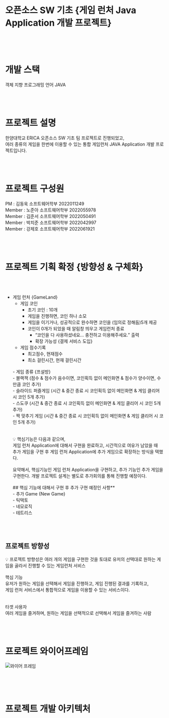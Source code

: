 # 오픈소스 SW 기초 {게임 런처 Java Application 개발 프로젝트}

</br></br></br>
# 개발 스택
객체 지향 프로그래밍 언어
JAVA
</br>
</br></br></br>

# 프로젝트 설명
한양대학교 ERICA 오픈소스 SW 기초 팀 프로젝트로 진행되었고, </br>
여러 종류의 게임을 한번에 이용할 수 있는 통합 게임런처 JAVA Application 개발 프로젝트입니다.
</br>
</br></br></br>

# 프로젝트 구성원
PM : 김동욱 소프트웨어학부 2022011249</br>
Member : 노준아 소프트웨어학부 2022055978</br>
Member : 김준서 소프트웨어학부 2022050491</br>
Member : 박치준 소프트웨어학부 2022042997</br>
Member : 강제호 소프트웨어학부 2022061921</br>
</br></br></br>


# 프로젝트 기획 확정 {방향성 & 구체화}
</br></br>
- 게임 런처 {GameLand}</br>
    - 게임 코인</br>
        - 초기 코인 : 10개</br>
        - 게임을 진행하면, 코인 하나 소모</br>
        - 게임을 이기거나, 성공적으로 완수하면 코인을 (임의로 정해둠)5개 제공</br>
        - 코인이 0개가 되었을 때 알림창 띄우고 게임런처 종료</br>
            - “코인을 다 사용하셨네요… 충전하고 이용해주세요.” 출력</br>
            - 확장 가능성 {결제 서비스 도입}</br>
    - 게임 점수기록</br>
        - 최고점수, 현재점수</br>
        - 최소 걸린시간, 현재 걸린시간</br>
    </br>
    - 게임 종류 {프설방}</br>
        - 블랙잭 (점수 & 점수가 음수이면, 코인획득 없이 메인화면 & 점수가 양수이면, 수 만큼 코인 추가)</br>
        - 슬라이드 퍼즐게임 (시간 & 중간 종료 시 코인획득 없이 메인화면 & 게임 클리어 시 코인 5개 추가)</br>
        - 스도쿠 (시간 & 중간 종료 시 코인획득 없이 메인화면 & 게임 클리어 시 코인 5개 추가)</br>
        - 짝 맞추기 게임 (시간 & 중간 종료 시 코인획득 없이 메인화면 & 게임 클리어 시 코인 5개 추가)</br>
    </br>
    </br>
    💡 핵심기능은 다음과 같으며,</br>
    게임 런처 Application에 대해서 구현을 완료하고, 시간적으로 여유가 남았을 때</br>
    추가 게임을 구현 후 게임 런처 Application에 추가 게임으로 확장하는 방식을 택했다.</br>
    </br>
    요약해서, 핵심기능인 게임 런처 Application을 구현하고, 추가 기능인 추가 게임을 구현한다.
    개발 프로젝트 설계는 별도로 추가회의를 통해 진행할 예정이다.
    </br></br>
    ## 핵심 기능에 대해서 구현 후 추가 구현 예정인 사항**
    </br>
    - 추가 Game {New Game}</br>
        - 틱택토</br>
        - 네모로직</br>
        - 테트리스</br>
        </br></br></br>

## 프로젝트 방향성
💡 프로젝트 방향성은 여러 개의 게임을 구현한 것을 토대로 유저의 선택대로 원하는 게임을 골라서 진행할 수 있는 게임런처 서비스
</br></br>
핵심 기능</br>
유저가 원하는 게임을 선택해서 게임을 진행하고, 게임 진행된 결과를 기록하고,</br>
게임 런처 서비스에서 통합적으로 게임을 이용할 수 있는 서비스이다.</br>
</br></br>
타겟 사용자</br>
여러 게임을 즐겨하며, 원하는 게임을 선택적으로 선택해서 게임을 즐겨하는 사람</br>
</br></br></br>

# 프로젝트 와이어프레임
![와이어 프레임](./image/Game-Land_WireFrame.jpg)




</br></br></br>


# 프로젝트 개발 아키텍처






